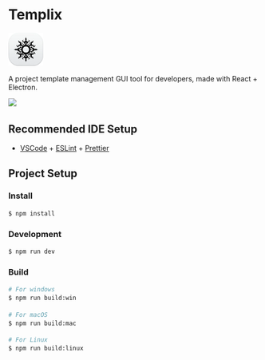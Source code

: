 <div style="">
<h1>Templix</h1>
<img src="resources/icon.png" width="70"/>
</div>

A project template management GUI tool for developers, made with React + Electron.

<img src="media/templix_demo.gif" width="500"/>

## Recommended IDE Setup

- [VSCode](https://code.visualstudio.com/) + [ESLint](https://marketplace.visualstudio.com/items?itemName=dbaeumer.vscode-eslint) + [Prettier](https://marketplace.visualstudio.com/items?itemName=esbenp.prettier-vscode)

## Project Setup

### Install

```bash
$ npm install
```

### Development

```bash
$ npm run dev
```

### Build

```bash
# For windows
$ npm run build:win

# For macOS
$ npm run build:mac

# For Linux
$ npm run build:linux
```
